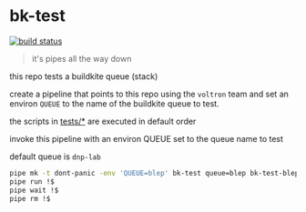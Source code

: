 # bk-test

[![build status](https://badge.buildkite.com/7795934ce045db5887889a48e5b3d87bfa03fb5e2a87f1b08b.svg?branch=master&theme=00aa65,ce2554,2b74df,8241aa,fff,fff)](https://buildkite.com/myob/bk-test)

> it's pipes all the way down

this repo tests a buildkite queue (stack)

create a pipeline that points to this repo using the `voltron` team and set
an environ `QUEUE` to the name of the buildkite queue to test.

the scripts in [tests/*](tests/*) are executed in default order

invoke this pipeline with an environ QUEUE set to the queue name to test

default queue is `dnp-lab`

```bash
pipe mk -t dont-panic -env 'QUEUE=blep' bk-test queue=blep bk-test-blep
pipe run !$
pipe wait !$
pipe rm !$
```
